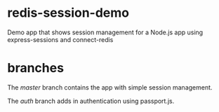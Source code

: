 # redis-session-demo
Demo app that shows session management for a Node.js app using express-sessions and connect-redis

# branches
The *master* branch contains the app with simple session management.

The *auth* branch adds in authentication using passport.js.
